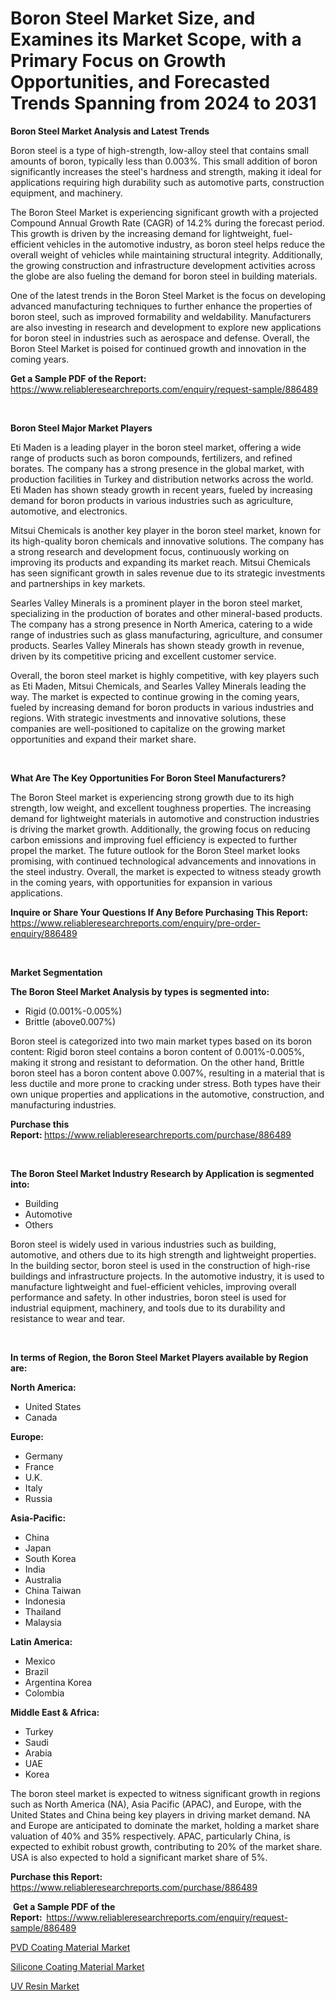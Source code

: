 <p><h1>Boron Steel Market Size, and Examines its Market Scope, with a Primary Focus on Growth Opportunities, and Forecasted Trends Spanning from 2024 to 2031</h1></p><p><strong>Boron Steel Market Analysis and Latest Trends</strong></p>
<p><p>Boron steel is a type of high-strength, low-alloy steel that contains small amounts of boron, typically less than 0.003%. This small addition of boron significantly increases the steel's hardness and strength, making it ideal for applications requiring high durability such as automotive parts, construction equipment, and machinery.</p><p>The Boron Steel Market is experiencing significant growth with a projected Compound Annual Growth Rate (CAGR) of 14.2% during the forecast period. This growth is driven by the increasing demand for lightweight, fuel-efficient vehicles in the automotive industry, as boron steel helps reduce the overall weight of vehicles while maintaining structural integrity. Additionally, the growing construction and infrastructure development activities across the globe are also fueling the demand for boron steel in building materials.</p><p>One of the latest trends in the Boron Steel Market is the focus on developing advanced manufacturing techniques to further enhance the properties of boron steel, such as improved formability and weldability. Manufacturers are also investing in research and development to explore new applications for boron steel in industries such as aerospace and defense. Overall, the Boron Steel Market is poised for continued growth and innovation in the coming years.</p></p>
<p><strong>Get a Sample PDF of the Report:&nbsp;</strong> <a href="https://www.reliableresearchreports.com/enquiry/request-sample/886489">https://www.reliableresearchreports.com/enquiry/request-sample/886489</a></p>
<p>&nbsp;</p>
<p><strong>Boron Steel Major Market Players</strong></p>
<p><p>Eti Maden is a leading player in the boron steel market, offering a wide range of products such as boron compounds, fertilizers, and refined borates. The company has a strong presence in the global market, with production facilities in Turkey and distribution networks across the world. Eti Maden has shown steady growth in recent years, fueled by increasing demand for boron products in various industries such as agriculture, automotive, and electronics.</p><p>Mitsui Chemicals is another key player in the boron steel market, known for its high-quality boron chemicals and innovative solutions. The company has a strong research and development focus, continuously working on improving its products and expanding its market reach. Mitsui Chemicals has seen significant growth in sales revenue due to its strategic investments and partnerships in key markets.</p><p>Searles Valley Minerals is a prominent player in the boron steel market, specializing in the production of borates and other mineral-based products. The company has a strong presence in North America, catering to a wide range of industries such as glass manufacturing, agriculture, and consumer products. Searles Valley Minerals has shown steady growth in revenue, driven by its competitive pricing and excellent customer service.</p><p>Overall, the boron steel market is highly competitive, with key players such as Eti Maden, Mitsui Chemicals, and Searles Valley Minerals leading the way. The market is expected to continue growing in the coming years, fueled by increasing demand for boron products in various industries and regions. With strategic investments and innovative solutions, these companies are well-positioned to capitalize on the growing market opportunities and expand their market share.</p></p>
<p>&nbsp;</p>
<p><strong>What Are The Key Opportunities For Boron Steel Manufacturers?</strong></p>
<p><p>The Boron Steel market is experiencing strong growth due to its high strength, low weight, and excellent toughness properties. The increasing demand for lightweight materials in automotive and construction industries is driving the market growth. Additionally, the growing focus on reducing carbon emissions and improving fuel efficiency is expected to further propel the market. The future outlook for the Boron Steel market looks promising, with continued technological advancements and innovations in the steel industry. Overall, the market is expected to witness steady growth in the coming years, with opportunities for expansion in various applications.</p></p>
<p><strong>Inquire or Share Your Questions If Any Before Purchasing This Report:</strong> <a href="https://www.reliableresearchreports.com/enquiry/pre-order-enquiry/886489">https://www.reliableresearchreports.com/enquiry/pre-order-enquiry/886489</a></p>
<p>&nbsp;</p>
<p><strong>Market Segmentation</strong></p>
<p><strong>The Boron Steel Market Analysis by types is segmented into:</strong></p>
<p><ul><li>Rigid (0.001%-0.005%)</li><li>Brittle (above0.007%)</li></ul></p>
<p><p>Boron steel is categorized into two main market types based on its boron content: Rigid boron steel contains a boron content of 0.001%-0.005%, making it strong and resistant to deformation. On the other hand, Brittle boron steel has a boron content above 0.007%, resulting in a material that is less ductile and more prone to cracking under stress. Both types have their own unique properties and applications in the automotive, construction, and manufacturing industries.</p></p>
<p><strong>Purchase this Report:&nbsp;</strong><a href="https://www.reliableresearchreports.com/purchase/886489">https://www.reliableresearchreports.com/purchase/886489</a></p>
<p>&nbsp;</p>
<p><strong>The Boron Steel Market Industry Research by Application is segmented into:</strong></p>
<p><ul><li>Building</li><li>Automotive</li><li>Others</li></ul></p>
<p><p>Boron steel is widely used in various industries such as building, automotive, and others due to its high strength and lightweight properties. In the building sector, boron steel is used in the construction of high-rise buildings and infrastructure projects. In the automotive industry, it is used to manufacture lightweight and fuel-efficient vehicles, improving overall performance and safety. In other industries, boron steel is used for industrial equipment, machinery, and tools due to its durability and resistance to wear and tear.</p></p>
<p>&nbsp;</p>
<p><strong>In terms of Region, the Boron Steel Market Players available by Region are:</strong></p>
<p>
    <p> <strong> North America: </strong>
        <ul>
            <li>United States</li>
            <li>Canada</li>
        </ul>
        </p> 
    <p> <strong> Europe: </strong>
        <ul>
            <li>Germany</li>
            <li>France</li>
            <li>U.K.</li>
            <li>Italy</li>
            <li>Russia</li>
        </ul>
        </p> 
    <p> <strong> Asia-Pacific: </strong>
        <ul>
            <li>China</li>
            <li>Japan</li>
            <li>South Korea</li>
            <li>India</li>
            <li>Australia</li>
            <li>China Taiwan</li>
            <li>Indonesia</li>
            <li>Thailand</li>
            <li>Malaysia</li>
        </ul>
        </p> 
    <p> <strong> Latin America: </strong>
        <ul>
            <li>Mexico</li>
            <li>Brazil</li>
            <li>Argentina Korea</li>
            <li>Colombia</li>
        </ul>
        </p> 
    <p> <strong> Middle East & Africa: </strong>
        <ul>
            <li>Turkey</li>
            <li>Saudi</li>
            <li>Arabia</li>
            <li>UAE</li>
            <li>Korea</li>
        </ul>
    </p>
    </p>
<p><p>The boron steel market is expected to witness significant growth in regions such as North America (NA), Asia Pacific (APAC), and Europe, with the United States and China being key players in driving market demand. NA and Europe are anticipated to dominate the market, holding a market share valuation of 40% and 35% respectively. APAC, particularly China, is expected to exhibit robust growth, contributing to 20% of the market share. USA is also expected to hold a significant market share of 5%.</p></p>
<p><strong>Purchase this Report: </strong><a href="https://www.reliableresearchreports.com/purchase/886489">https://www.reliableresearchreports.com/purchase/886489</a></p>
<p>&nbsp;<strong>Get a Sample PDF of the Report:&nbsp;&nbsp;</strong><a href="https://www.reliableresearchreports.com/enquiry/request-sample/886489">https://www.reliableresearchreports.com/enquiry/request-sample/886489</a></p>
<p><strong></strong></p>
<p><p><a href="https://github.com/shotows/Market-Research-Report-List-1/blob/main/pvd-coating-material-market.md">PVD Coating Material Market</a></p><p><a href="https://github.com/angelajermaine/Market-Research-Report-List-2/blob/main/silicone-coating-material-market.md">Silicone Coating Material Market</a></p><p><a href="https://github.com/beatblasta/Market-Research-Report-List-2/blob/main/uv-resin-market.md">UV Resin Market</a></p></p>